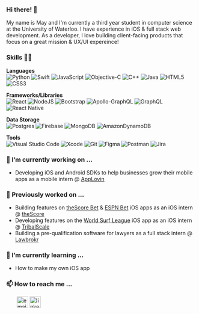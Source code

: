 ### Hi there! 👋

My name is May and I'm currently a third year student in computer science at the University of Waterloo.
I have experience in iOS & full stack web development. As a developer, I love building client-facing products that focus on a great mission & UX/UI expereince!

### Skills 👩‍💻
**Languages**&nbsp;&nbsp;&nbsp;&nbsp;&nbsp;&nbsp;&nbsp;&nbsp;&nbsp;&nbsp;&nbsp;&nbsp;&nbsp;&nbsp;&nbsp;&nbsp;&nbsp;&nbsp;&nbsp;&nbsp;&nbsp;&nbsp;&nbsp;&nbsp;
<br />
![Python](https://img.shields.io/badge/python-3670A0?style=for-the-badge&logo=python&logoColor=ffdd54)
![Swift](https://img.shields.io/badge/swift-F54A2A?style=for-the-badge&logo=swift&logoColor=white)
![JavaScript](https://img.shields.io/badge/javascript-%23323330.svg?style=for-the-badge&logo=javascript&logoColor=%23F7DF1E)
![Objective-C](https://img.shields.io/badge/OBJECTIVE--C-%233A95E3.svg?style=for-the-badge&logo=apple&logoColor=white)
![C++](https://img.shields.io/badge/c++-%2300599C.svg?style=for-the-badge&logo=c%2B%2B&logoColor=white)
![Java](https://img.shields.io/badge/java-%23ED8B00.svg?style=for-the-badge&logo=openjdk&logoColor=white)
![HTML5](https://img.shields.io/badge/html5-%23E34F26.svg?style=for-the-badge&logo=html5&logoColor=white)
![CSS3](https://img.shields.io/badge/css3-%231572B6.svg?style=for-the-badge&logo=css3&logoColor=white)

**Frameworks/Libraries**&nbsp;&nbsp;&nbsp;&nbsp;&nbsp;&nbsp;
<br />
![React](https://img.shields.io/badge/react-%2320232a.svg?style=for-the-badge&logo=react&logoColor=%2361DAFB)
![NodeJS](https://img.shields.io/badge/node.js-6DA55F?style=for-the-badge&logo=node.js&logoColor=white)
![Bootstrap](https://img.shields.io/badge/bootstrap-%238511FA.svg?style=for-the-badge&logo=bootstrap&logoColor=white)
![Apollo-GraphQL](https://img.shields.io/badge/-ApolloGraphQL-311C87?style=for-the-badge&logo=apollo-graphql)
![GraphQL](https://img.shields.io/badge/-GraphQL-E10098?style=for-the-badge&logo=graphql&logoColor=white)
![React Native](https://img.shields.io/badge/react_native-%2320232a.svg?style=for-the-badge&logo=react&logoColor=%2361DAFB)

**Data Storage**&nbsp;&nbsp;&nbsp;&nbsp;&nbsp;&nbsp;&nbsp;&nbsp;&nbsp;&nbsp;&nbsp;&nbsp;&nbsp;&nbsp;&nbsp;&nbsp;&nbsp;&nbsp;&nbsp;&nbsp;
<br />
![Postgres](https://img.shields.io/badge/postgres-%23316192.svg?style=for-the-badge&logo=postgresql&logoColor=white)
![Firebase](https://img.shields.io/badge/firebase-%23039BE5.svg?style=for-the-badge&logo=firebase)
![MongoDB](https://img.shields.io/badge/MongoDB-%234ea94b.svg?style=for-the-badge&logo=mongodb&logoColor=white)
![AmazonDynamoDB](https://img.shields.io/badge/Amazon%20DynamoDB-4053D6?style=for-the-badge&logo=Amazon%20DynamoDB&logoColor=white)


**Tools**&nbsp;&nbsp;&nbsp;&nbsp;&nbsp;&nbsp;&nbsp;&nbsp;&nbsp;&nbsp;&nbsp;&nbsp;&nbsp;&nbsp;&nbsp;&nbsp;&nbsp;&nbsp;&nbsp;&nbsp;&nbsp;&nbsp;&nbsp;&nbsp;&nbsp;&nbsp;&nbsp;&nbsp;&nbsp;&nbsp;&nbsp;&nbsp;&nbsp;
<br />
![Visual Studio Code](https://img.shields.io/badge/Visual%20Studio%20Code-0078d7.svg?style=for-the-badge&logo=visual-studio-code&logoColor=white)
![Xcode](https://img.shields.io/badge/Xcode-007ACC?style=for-the-badge&logo=Xcode&logoColor=white)
![Git](https://img.shields.io/badge/git-%23F05033.svg?style=for-the-badge&logo=git&logoColor=white)
![Figma](https://img.shields.io/badge/figma-%23F24E1E.svg?style=for-the-badge&logo=figma&logoColor=white)
![Postman](https://img.shields.io/badge/Postman-FF6C37?style=for-the-badge&logo=postman&logoColor=white)
![Jira](https://img.shields.io/badge/jira-%230A0FFF.svg?style=for-the-badge&logo=jira&logoColor=white)

### 🔭 I’m currently working on ...
* Developing iOS and Android SDKs to help businesses grow their mobile apps as a mobile intern @ [AppLovin](https://www.applovin.com/)

### 👯 Previously worked on ... 
* Building features on [theScore Bet](https://apps.apple.com/ca/app/thescore-bet-sports-betting/id1465992052) & [ESPN Bet](https://apps.apple.com/us/app/espn-bet/id6463805689) iOS apps as an iOS intern @ [theScore](https://www.scoremediaandgaming.com/)
* Developing features on the [World Surf League](https://apps.apple.com/ca/app/world-surf-league/id966709252) iOS app as an iOS intern @ [TribalScale](https://www.tribalscale.com/)
* Building a pre-qualification software for lawyers as a full stack intern @ [Lawbrokr](https://www.lawbrokr.com/)


### 🌱 I’m currently learning ...
* How to make my own iOS app


### 📫 How to reach me ...
&nbsp;&nbsp;&nbsp;&nbsp;&nbsp;&nbsp;
<a href="mailto:may.ly7303@gmail.con"><img width=30 src="https://img.icons8.com/color/96/000000/gmail.png" alt="email"/></a>
<a href="https://www.linkedin.com/in/mayxly/"><img width=30 src="https://img.icons8.com/color/96/000000/linkedin.png" alt="linkedin"/></a>
